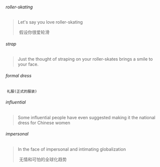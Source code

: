 ###### roller-skating

> Let's say you love roller-skating
>
> ​	假设你很爱轮滑

###### strap

> Just the thought of straping on your roller-skates brings a smile to your face.

###### formal dress

​	`礼服(正式的服装)`

###### influential

> Some influential people have even suggested making it the national dress for Chinese women

###### impersonal

> In the face of impersonal and intimating globalization
>
> ​	无情和可怕的全球化趋势